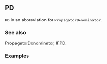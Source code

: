 ## PD

`PD` is an abbreviation for `PropagatorDenominator`.

### See also

[PropagatorDenominator](PropagatorDenominator), [IFPD](IFPD).

### Examples